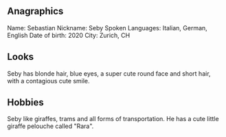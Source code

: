 ## Anagraphics

Name: Sebastian
Nickname: Seby
Spoken Languages: Italian, German, English
Date of birth: 2020
City: Zurich, CH

## Looks

Seby has blonde hair, blue eyes, a super cute round face and short hair, with a contagious cute smile.

## Hobbies

Seby like giraffes, trams and all forms of transportation.
He has a cute little giraffe pelouche called "Rara".
